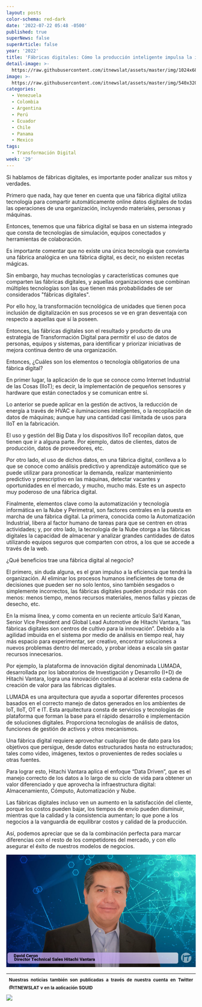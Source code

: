 ```yaml
---
layout: posts
color-schema: red-dark
date: '2022-07-22 05:48 -0500'
published: true
superNews: false
superArticle: false
year: '2022'
title: 'Fábricas digitales: Cómo la producción inteligente impulsa la industria 4.0'
detail-image: >-
  https://raw.githubusercontent.com/itnewslat/assets/master/img/1024x680/david-ceron-g.jpg
image: >-
  https://raw.githubusercontent.com/itnewslat/assets/master/img/540x320/david-ceron-p.jpg
categories:
  - Venezuela
  - Colombia
  - Argentina
  - Perú
  - Ecuador
  - Chile
  - Panama
  - Mexico
tags:
  - Transformación Digital
week: '29'
---
```

Si hablamos de fábricas digitales, es importante poder analizar sus mitos y verdades.

Primero que nada, hay que tener en cuenta que una fábrica digital utiliza tecnología para compartir automáticamente online datos digitales de todas las operaciones de una organización, incluyendo materiales, personas y máquinas.

Entonces, tenemos que una fábrica digital se basa en un sistema integrado que consta de tecnologías de simulación, equipos conectados y herramientas de colaboración.

Es importante comentar que no existe una única tecnología que convierta una fábrica analógica en una fábrica digital, es decir, no existen recetas mágicas.

Sin embargo, hay muchas tecnologías y características comunes que comparten las fábricas digitales, y aquellas organizaciones que combinan múltiples tecnologías son las que tienen más probabilidades de ser considerados "fábricas digitales".

Por ello hoy, la transformación tecnológica de unidades que tienen poca inclusión de digitalización en sus procesos se ve en gran desventaja con respecto a aquellas que sí la poseen.

Entonces, las fábricas digitales son el resultado y producto de una estrategia de Transformación Digital para permitir el uso de datos de personas, equipos y sistemas, para identificar y priorizar iniciativas de mejora continua dentro de una organización.

Entonces, ¿Cuáles son los elementos o tecnología obligatorios de una fábrica digital?

En primer lugar, la aplicación de lo que se conoce como Internet Industrial de las Cosas (IIoT); es decir, la implementación de pequeños sensores y hardware que están conectados y se comunican entre sí.

Lo anterior se puede aplicar en la gestión de activos, la reducción de energía a través de HVAC e iluminaciones inteligentes, o la recopilación de datos de máquinas; aunque hay una cantidad casi ilimitada de usos para IIoT en la fabricación.

El uso y gestión del Big Data y los dispositivos IIoT recopilan datos, que tienen que ir a alguna parte. Por ejemplo, datos de clientes, datos de producción, datos de proveedores, etc.

Por otro lado, el uso de dichos datos, en una fábrica digital, conlleva a lo que se conoce como análisis predictivo y aprendizaje automático que se puede utilizar para pronosticar la demanda, realizar mantenimiento predictivo y prescriptivo en las máquinas, detectar vacantes y oportunidades en el mercado, y mucho, mucho más. Este es un aspecto muy poderoso de una fábrica digital.

Finalmente, elementos clave como la automatización y tecnología informática en la Nube y Perimetral, son factores centrales en la puesta en marcha de una fábrica digital. La primera, conocida como la Automatización Industrial, libera al factor humano de tareas para que se centren en otras actividades; y, por otro lado, la tecnología de la Nube otorga a las fábricas digitales la capacidad de almacenar y analizar grandes cantidades de datos utilizando equipos seguros que comparten con otros, a los que se accede a través de la web.

¿Qué beneficios trae una fábrica digital al negocio?

El primero, sin duda alguna, es el gran impulso a la eficiencia que tendrá la organización. Al eliminar los procesos humanos ineficientes de toma de decisiones que pueden ser no solo lentos, sino también sesgados o simplemente incorrectos, las fábricas digitales pueden producir más con menos: menos tiempo, menos recursos materiales, menos fallas y piezas de desecho, etc.

En la misma línea, y como comenta en un reciente artículo Sa’d Kanan, Senior Vice President and Global Lead Automotive de Hitachi Vantara, “las fábricas digitales son centros de cultivo para la innovación”. Debido a la agilidad imbuida en el sistema por medio de análisis en tiempo real, hay más espacio para experimentar, ser creativo, encontrar soluciones a nuevos problemas dentro del mercado, y probar ideas a escala sin gastar recursos innecesarios.

Por ejemplo, la plataforma de innovación digital denominada LUMADA, desarrollada por los laboratorios de Investigación y Desarrollo (I+D) de Hitachi Vantara, logra una innovación continua al acelerar esta cadena de creación de valor para las fábricas digitales.

LUMADA es una arquitectura que ayuda a soportar diferentes procesos basados en el correcto manejo de datos generados en los ambientes de IoT, IIoT, OT e IT. Esta arquitectura consta de servicios y tecnologías de plataforma que forman la base para el rápido desarrollo e implementación de soluciones digitales. Proporciona tecnologías de análisis de datos, funciones de gestión de activos y otros mecanismos.

Una fábrica digital requiere aprovechar cualquier tipo de dato para los objetivos que persigue, desde datos estructurados hasta no estructurados; tales como video, imágenes, textos o provenientes de redes sociales u otras fuentes.

Para lograr esto, Hitachi Vantara aplica el enfoque “Data Driven”, que es el manejo correcto de los datos a lo largo de su ciclo de vida para obtener un valor diferenciado y que aprovecha la infraestructura digital: Almacenamiento, Cómputo, Automatización y Nube.

Las fábricas digitales incluso ven un aumento en la satisfacción del cliente, porque los costos pueden bajar, los tiempos de envío pueden disminuir, mientras que la calidad y la consistencia aumentan; lo que pone a los negocios a la vanguardia de equilibrar costos y calidad de la producción.

Así, podemos apreciar que se da la combinación perfecta para marcar diferencias con el resto de los competidores del mercado, y con ello asegurar el éxito de nuestros modelos de negocios.

![](https://raw.githubusercontent.com/itnewslat/assets/master/img/540x320/david-ceron-p.jpg)

<table style="height: 42px;" width="569">
<tbody>
<tr>
<td style="text-align: justify;"><sub><strong>Nuestras noticias también son publicadas a través de nuestra cuenta en Twitter <a href="https://twitter.com/itnewslat?lang=es">@ITNEWSLAT</a> y en la aplicación <a href="https://squidapp.co/en/">SQUID</a></strong></sub></td>
</tr>
</tbody>
</table>

<img src="https://tracker.metricool.com/c3po.jpg?hash=56f88a41e39ab42c063cc51676587a04"/>